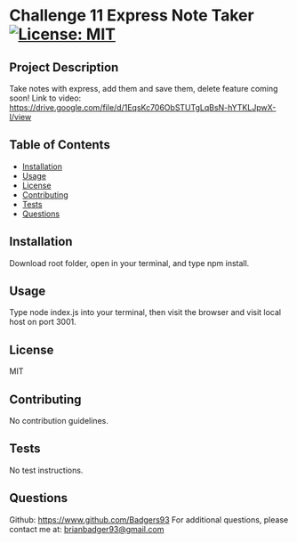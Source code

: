 
# Challenge 11 Express Note Taker [![License: MIT](https://img.shields.io/badge/License-MIT-yellow.svg)](https://opensource.org/licenses/MIT)

## Project Description
Take notes with express, add them and save them, delete feature coming soon! 
Link to video: https://drive.google.com/file/d/1EqsKc706ObSTUTgLqBsN-hYTKLJpwX-I/view

## Table of Contents
 - [Installation](#installation)
 - [Usage](#usage)
 - [License](#license)
 - [Contributing](#contributing)
 - [Tests](#tests)
 - [Questions](#questions)

## Installation
Download root folder, open in your terminal, and type npm install.

## Usage 
Type node index.js into your terminal, then visit the browser and visit local host on port 3001.

## License
MIT

## Contributing
No contribution guidelines.

## Tests
No test instructions.

## Questions
Github: https://www.github.com/Badgers93
For additional questions, please contact me at: brianbadger93@gmail.com
